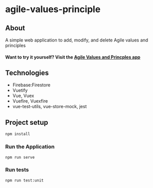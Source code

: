 # agile-values-principle

## About
A simple web application to add, modify, and delete Agile values and principles

#### Want to try it yourself? Visit the [Agile Values and Princples app](https://jmrrgncpz.github.io/agile-values-principles)

## Technologies
* Firebase:Firestore
* Vuetify
* Vue, Vuex
* Vuefire, Vuexfire
* vue-test-utils, vue-store-mock, jest

## Project setup
```
npm install
```

### Run the Application
```
npm run serve
```

### Run tests
```
npm run test:unit
```
